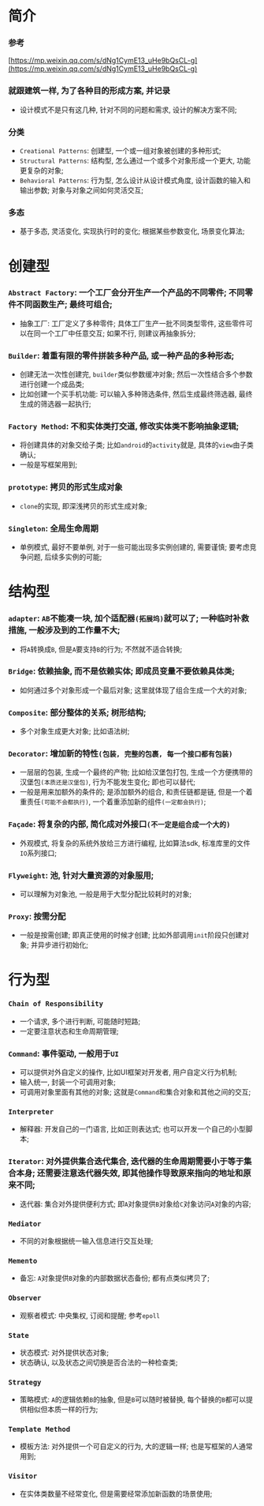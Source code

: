 # 简介
### 参考
[https://mp.weixin.qq.com/s/dNg1CymE13_uHe9bQsCL-g](https://mp.weixin.qq.com/s/dNg1CymE13_uHe9bQsCL-g)

### 就跟建筑一样, 为了各种目的形成方案, 并记录
- 设计模式不是只有这几种, 针对不同的问题和需求, 设计的解决方案不同;

### 分类
- `Creational Patterns`: 创建型, 一个或一组对象被创建的多种形式;
- `Structural Patterns`: 结构型, 怎么通过一个或多个对象形成一个更大, 功能更复杂的对象;
- `Behavioral Patterns`: 行为型, 怎么设计从设计模式角度, 设计函数的输入和输出参数; 对象与对象之间如何灵活交互;

### 多态
- 基于多态, 灵活变化, 实现执行时的变化; 根据某些参数变化, 场景变化算法;


# 创建型
### `Abstract Factory`: 一个工厂会分开生产一个产品的不同零件; 不同零件不同函数生产; 最终可组合;
- 抽象工厂: 工厂定义了多种零件; 具体工厂生产一批不同类型零件, 这些零件可以在同一个工厂中任意交互; 如果不行, 则建议再抽象拆分;

### `Builder`: 着重有限的零件拼装多种产品, 或一种产品的多种形态;
- 创建无法一次性创建完, `builder`类似参数缓冲对象; 然后一次性结合多个参数进行创建一个成品类;
- 比如创建一个买手机功能: 可以输入多种筛选条件, 然后生成最终筛选器, 最终生成的筛选器一起执行;

### `Factory Method`: 不和实体类打交道, 修改实体类不影响抽象逻辑;
- 将创建具体的对象交给子类; 比如`android`的`activity`就是, 具体的`view`由子类确认;
- 一般是写框架用到;

### `prototype`: 拷贝的形式生成对象
- `clone`的实现, 即深浅拷贝的形式生成对象;

### `Singleton`: 全局生命周期
- 单例模式, 最好不要单例, 对于一些可能出现多实例创建的, 需要谨慎; 要考虑竞争问题, 后续多实例的可能;

# 结构型
### `adapter`: `AB`不能凑一块, 加个适配器`(拓展坞)`就可以了; 一种临时补救措施, 一般涉及到的工作量不大;
- 将`A`转换成`B`, 但是`A`要支持`B`的行为; 不然就不适合转换;

### `Bridge`: 依赖抽象, 而不是依赖实体; 即成员变量不要依赖具体类;
- 如何通过多个对象形成一个最后对象; 这里就体现了组合生成一个大的对象;

### `Composite`: 部分整体的关系; 树形结构;
- 多个对象生成更大对象; 比如语法树;

### `Decorator`: 增加新的特性`(包装, 完整的包裹, 每一个接口都有包装)`
- 一层层的包装, 生成一个最终的产物; 比如给汉堡包打包, 生成一个方便携带的汉堡包`(本质还是汉堡包)`, 行为不能发生变化; 即也可以替代;
- 一般是用来加额外的条件的; 是添加额外的组合, 和责任链都是链, 但是一个着重责任`(可能不会都执行)`, 一个着重添加新的组件`(一定都会执行)`;

### `Façade`: 将复杂的内部, 简化成对外接口`(不一定是组合成一个大的)`
- 外观模式, 将复杂的系统外放给三方进行编程, 比如算法sdk, 标准库里的文件`IO`系列接口;

### `Flyweight`: 池, 针对大量资源的对象服用;
- 可以理解为对象池, 一般是用于大型分配比较耗时的对象;

### `Proxy`: 按需分配
- 一般是按需创建; 即真正使用的时候才创建; 比如外部调用`init`阶段只创建对象; 并异步进行初始化;

# 行为型
### `Chain of Responsibility`
- 一个请求, 多个进行判断, 可能随时短路;
- 一定要注意状态和生命周期管理;

### `Command`: 事件驱动, 一般用于`UI`
- 可以提供对外自定义的操作, 比如UI框架对开发者, 用户自定义行为机制;
- 输入统一, 封装一个可调用对象;
- 可调用对象里面有其他的对象; 这就是`Command`和集合对象和其他之间的交互;

### `Interpreter`
- 解释器: 开发自己的一门语言, 比如正则表达式; 也可以开发一个自己的小型脚本;

### `Iterator`: 对外提供集合迭代集合, 迭代器的生命周期需要小于等于集合本身; 还需要注意迭代器失效, 即其他操作导致原来指向的地址和原来不同;
- 迭代器: 集合对外提供便利方式; 即`A`对象提供`B`对象给`C`对象访问`A`对象的内容;

### `Mediator`
- 不同的对象根据统一输入信息进行交互处理;

### `Memento`
- 备忘: `A`对象提供`B`对象的内部数据状态备份; 都有点类似拷贝了;

### `Observer`
- 观察者模式: 中央集权, 订阅和提醒; 参考`epoll`

### `State`
- 状态模式: 对外提供状态对象;
- 状态确认, 以及状态之间切换是否合法的一种检查类;

### `Strategy`
- 策略模式: `A`的逻辑依赖`B`的抽象, 但是`B`可以随时被替换, 每个替换的`B`都可以提供相似但本质一样的行为;

### `Template Method`
- 模板方法: 对外提供一个可自定义的行为, 大的逻辑一样; 也是写框架的人通常用到;

### `Visitor`
- 在实体类数量不经常变化, 但是需要经常添加新函数的场景使用;
